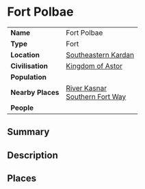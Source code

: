 # Fort Polbae

|||
| --- | --- |
| **Name** | Fort Polbae | place.4
| **Type** | Fort |
| **Location** | [Southeastern Kardan](../../regions/southeastern-kardan.md) |
| **Civilisation** | [Kingdom of Astor](../../../civilisations/kingdom-of-astor/kingdom-of-astor.md) |
| **Population** | |
| **Nearby Places** | [River Kasnar](../../topography/rivers-lakes/river-kasnar.md)<br>[Southern Fort Way](../../roads/southern-fort-way.md) |
| **People** | |

## Summary

## Description

## Places

